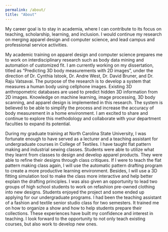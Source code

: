 ```yaml
---
permalink: /about/
title: "About"
---
```


My career goal is to stay in academia, where I can contribute to its focus on teaching, scholarship, learning, and inclusion. I would continue my research on merging apparel design and computer science, and lead campus and professional service activities.

My academic training on apparel design and computer science prepares me to work on interdisciplinary research such as body data mining and automation of customized fit. I am currently working on my dissertation, titled as “Predicting 3D body measurements with 2D images”, under the direction of Dr. Cynthia Istook, Dr. Andre West, Dr. David Bruner, and Dr. Raju Vatsavai. The purpose of the research is to develop a system that measures a human body using cellphone images. Existing 3D anthropometric databases are used to predict hidden 3D information from 2D images. Knowledge on machine learning, image processing, 3D body scanning, and apparel design is implemented in this research. The system is believed to be able to simplify the process and increase the accuracy of body measurement in a home environment. I am excited to share and continue to explore this methodology and collaborate with your department faculties to expand its potential.

During my graduate training at North Carolina State University, I was fortunate enough to have served as a lecturer and a teaching assistant for undergraduate courses in College of Textiles. I have taught flat pattern making and industrial sewing classes. Students were able to utilize what they learnt from classes to design and develop apparel products. They were able to refine their designs through class critiques. If I were to teach the flat pattern making class again, I will use the automatic pattern drafting program to create a more productive learning environment. Besides, I will use a 3D fitting simulation tool to make the class more interactive and help better explain the drafting principles. I was also given an opportunity to lead two groups of high school students to work on refashion pre-owned clothing into new designs. Students enjoyed the project and some ended up applying for our undergraduate programs. I had been the teaching assistant of a fashion and textile senior studio class for two semesters. It trained me on how to organize a show and how to help students prepare their collections. These experiences have built my confidence and interest in teaching. I look forward to the opportunity to not only teach existing courses, but also work to develop new ones.